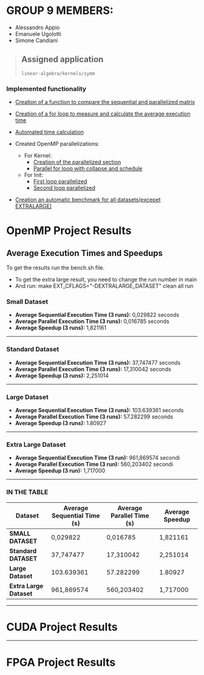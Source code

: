 # GROUP 9 MEMBERS:
- Alessandro Appio
- Emanuele Ugolotti
- Simone Candiani

> ## Assigned application
>
> `linear-algebra/kernels/symm`

### Implemented functionality
 - [Creation of a function to compare the sequential and parallelized matrix](https://github.com/alleappio/hpc_assignment_1/blob/7f3a465ae524391a9890ad755887fb72a265fcad/symm/symm.c#L144C1-L159C2)
 - [Creation of a for loop to measure and calculate the average execution time](https://github.com/alleappio/hpc_assignment_1/blob/b766f69a4e8b23e6035146eb8309045773cef766/symm/symm.c#L167C2-L169C45)
 - [Automated time calculation](https://github.com/alleappio/hpc_assignment_1/blob/7f3a465ae524391a9890ad755887fb72a265fcad/symm/symm.c#L234C1-L242C71)
 - Created OpenMP parallelizations:
   - For Kernel:
     * [Creation of the parallelized section](https://github.com/alleappio/hpc_assignment_1/blob/b766f69a4e8b23e6035146eb8309045773cef766/symm/symm.c#L124C1-L142C1)
     * [Parallel for loop with collapse and schedule](https://github.com/alleappio/hpc_assignment_1/blob/b766f69a4e8b23e6035146eb8309045773cef766/symm/symm.c#L127C4-L127C84)
   - For Init:
     * [First loop parallelized](https://github.com/alleappio/hpc_assignment_1/blob/b766f69a4e8b23e6035146eb8309045773cef766/symm/symm.c#L57C5-L57C49)
     * [Second loop parallelized](https://github.com/alleappio/hpc_assignment_1/blob/b766f69a4e8b23e6035146eb8309045773cef766/symm/symm.c#L65)

- [Creation an automatic benchmark for all datasets(excepet EXTRALARGE)](https://github.com/alleappio/hpc_assignment_1/blob/develop_candiani/symm/bench.sh)

# OpenMP Project Results 
## Average Execution Times and Speedups
To get the results run the bench.sh file.
- To get the extra large result, you need to change the run number in main  
- And run: make EXT_CFLAGS="-DEXTRALARGE_DATASET" clean all run

### Small Dataset
- **Average Sequential Execution Time (3 runs):** 0,029822 seconds
- **Average Parallel Execution Time (3 runs):** 0,016785 seconds
- **Average Speedup (3 runs):** 1,821161

---

### Standard Dataset 
- **Average Sequential Execution Time (3 runs):** 37,747477 seconds
- **Average Parallel Execution Time (3 runs):** 17,310042 seconds
- **Average Speedup (3 runs):** 2,251014

---

### Large Dataset
- **Average Sequential Execution Time (3 runs):** 103.639361 seconds
- **Average Parallel Execution Time (3 runs):** 57.282299 seconds
- **Average Speedup (3 runs):** 1.80927

---

### Extra Large Dataset
- **Average Sequential Execution Time (3 run):** 961,869574 secondi  
- **Average Parallel Execution Time (3 run):** 560,203402 secondi  
- **Average Speedup (3 run):** 1,717000  

---

### IN THE TABLE


| **Dataset**      | **Average Sequential Time (s)** | **Average Parallel Time (s)** | **Average Speedup** |
|-------------------|---------------------------------|--------------------------------|--------------------|
| **SMALL DATASET** | 0,029822                       | 0,016785                       | 1,821161          |
| **Standard DATASET** | 37,747477                      | 17,310042                      | 2,251014          |
| **Large Dataset** | 103.639361                      | 57.282299                      | 1.80927          |
| **Extra Large Dataset** | 961,869574                    | 560,203402                     | 1,717000          |

---

# CUDA Project Results 

---

# FPGA Project Results 

